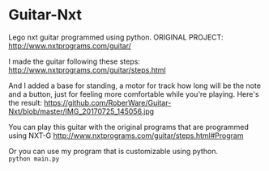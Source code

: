 # Guitar-Nxt
Lego nxt guitar programmed using python.
ORIGINAL PROJECT: http://www.nxtprograms.com/guitar/

I made the guitar following these steps:
http://www.nxtprograms.com/guitar/steps.html

And I added a base for standing, a motor for track how long will be the note and a button, just for feeling more comfortable while you're playing. Here's the result:
https://github.com/RoberWare/Guitar-Nxt/blob/master/IMG_20170725_145056.jpg

You can play this guitar with the original programs that are programmed using NXT-G
http://www.nxtprograms.com/guitar/steps.html#Program

Or you can use my program that is customizable using python.
<code>
python main.py
</code>

